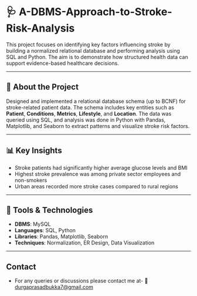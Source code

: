 # 🩺 A-DBMS-Approach-to-Stroke-Risk-Analysis
This project focuses on identifying key factors influencing stroke by building a normalized relational database and performing analysis using SQL and Python. The aim is to demonstrate how structured health data can support evidence-based healthcare decisions.

---

## 📌 About the Project

Designed and implemented a relational database schema (up to BCNF) for stroke-related patient data. The schema includes key entities such as **Patient**, **Conditions**, **Metrics**, **Lifestyle**, and **Location**. The data was queried using SQL, and analysis was done in Python with Pandas, Matplotlib, and Seaborn to extract patterns and visualize stroke risk factors.

---

## 📊 Key Insights

- Stroke patients had significantly higher average glucose levels and BMI  
- Highest stroke prevalence was among private sector employees and non-smokers  
- Urban areas recorded more stroke cases compared to rural regions

---

## 🧰 Tools & Technologies

- **DBMS**: MySQL  
- **Languages**: SQL, Python  
- **Libraries**: Pandas, Matplotlib, Seaborn  
- **Techniques**: Normalization, ER Design, Data Visualization

---
## Contact
- For any queries or discussions please contact me at- 📧 durgaprasadbukka7@gmail.com 

